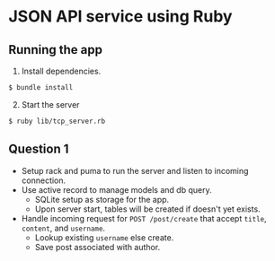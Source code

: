 # JSON API service using Ruby

## Running the app
1. Install dependencies.
  ```sh
  $ bundle install
  ```
2. Start the server
  ```sh
  $ ruby lib/tcp_server.rb
```

## Question 1
- Setup rack and puma to run the server and listen to incoming connection.
- Use active record to manage models and db query.
  - SQLite setup as storage for the app.
  - Upon server start, tables will be created if doesn't yet exists.
- Handle incoming request for `POST /post/create` that accept `title`, `content`, and `username`.
  - Lookup existing `username` else create.
  - Save post associated with author.
